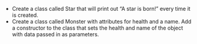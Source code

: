 - Create a class called Star that will print out “A star is born!” every time it is created.
- Create a class called Monster with attributes for health and a name. Add a constructor to the class that sets the health and name of the object with data passed in as parameters.